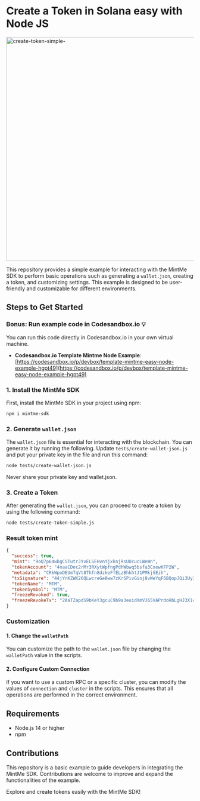 # Create a Token in Solana easy with Node JS

<img width="600" alt="create-token-simple-" src="https://github.com/user-attachments/assets/1f566bba-a72c-4e83-9400-bfe6bfe75f21" />


This repository provides a simple example for interacting with the MintMe SDK to perform basic operations such as generating a `wallet.json`, creating a token, and customizing settings. This example is designed to be user-friendly and customizable for different environments.



## Steps to Get Started


### Bonus: Run example code in Codesandbox.io 💡
You can run this code directly in Codesandbox.io in your own virtual machine.
- **Codesandbox.io Template Mintme Node Example**: [https://codesandbox.io/p/devbox/template-mintme-easy-node-example-hgpt49](https://codesandbox.io/p/devbox/template-mintme-easy-node-example-hgpt49)

  
### 1. Install the MintMe SDK

First, install the MintMe SDK in your project using npm:

```bash
npm i mintme-sdk
```

### 2. Generate `wallet.json`

The `wallet.json` file is essential for interacting with the blockchain. You can generate it by running the following. Update `tests/create-wallet-json.js` and put your private key in the file and run this command:

```bash
node tests/create-wallet-json.js
```

Never share your private key and wallet.json.

### 3. Create a Token

After generating the `wallet.json`, you can proceed to create a token by using the following command:

```bash
node tests/create-token-simple.js
```

### Result token mint

```json
{
  "success": true,
  "mint": "9oQ7p64wbgCSTutrJYvELSEHvnYjxknjRsUUcucLWeWn",
  "tokenAccount": "4naaCDoc2rMr3RXytWpfngPdhWbwq5bsfa3CxewKFP2W",
  "metadata": "CRkWpoDEUmTqVt8Thfn8dzkeFfELzBhkhtJ1PMkjSEih",
  "txSignature": "44jYnKZWK26QLwcreGe8ww7zKrSPivGinj8vWeYqF6BQopJQi3Uy3MhUosnHQTSj1fjs4yv6jXP8ftxz9e6jPfhu",
  "tokenName": "MTM",
  "tokenSymbol": "MTM",
  "freezeRevoked": true,
  "freezeRevokeTx": "2AaTZapdS9bKeY3gcuC9b9a3euidXmVJ65VAPrdoHbLgHJ3X14WUmwcf7bJnEBJWgooHNxbUgGxkjgUiHdchT1WD"
}
```

### Customization

#### 1. Change the `walletPath`

You can customize the path to the `wallet.json` file by changing the `walletPath` value in the scripts.

#### 2. Configure Custom Connection

If you want to use a custom RPC or a specific cluster, you can modify the values of `connection` and `cluster` in the scripts. This ensures that all operations are performed in the correct environment.

## Requirements

- Node.js 14 or higher
- npm

## Contributions

This repository is a basic example to guide developers in integrating the MintMe SDK. Contributions are welcome to improve and expand the functionalities of the example.

Explore and create tokens easily with the MintMe SDK!
